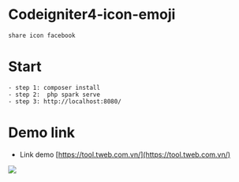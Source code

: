 # Codeigniter4-icon-emoji
    share icon facebook

# Start

    - step 1: composer install
    - step 2:  php spark serve
    - step 3: http://localhost:8080/

# Demo link

- Link demo [https://tool.tweb.com.vn/](https://tool.tweb.com.vn/)
    
![](https://tweb.com.vn/wp-content/uploads/2020/08/tool.png)